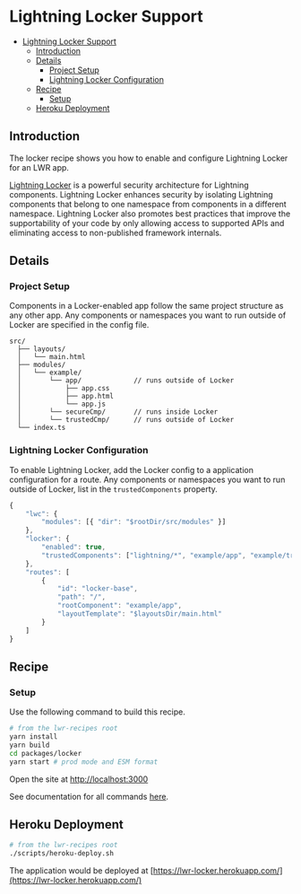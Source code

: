 # Lightning Locker Support

-   [Lightning Locker Support](#lightning-locker-support)
    -   [Introduction](#introduction)
    -   [Details](#details)
        -   [Project Setup](#project-setup)
        -   [Lightning Locker Configuration](#lightning-locker-configuration)
    -   [Recipe](#recipe)
        -   [Setup](#setup)
    -   [Heroku Deployment](#heroku-deployment)

## Introduction

The locker recipe shows you how to enable and configure Lightning Locker for an LWR app.

[Lightning Locker](https://developer.salesforce.com/docs/atlas.en-us.lightning.meta/lightning/security_code.htm) is a powerful security architecture for Lightning components. Lightning Locker enhances security by isolating Lightning components that belong to one namespace from components in a different namespace. Lightning Locker also promotes best practices that improve the supportability of your code by only allowing access to supported APIs and eliminating access to non-published framework internals.

## Details

### Project Setup

Components in a Locker-enabled app follow the same project structure as any other app. Any components or namespaces you want to run outside of Locker are specified in the config file.

```text
src/
  ├── layouts/
  │   └── main.html
  ├── modules/
  │   └── example/
  │       └── app/             // runs outside of Locker
  │           ├── app.css
  │           ├── app.html
  │           └── app.js
  │       └── secureCmp/       // runs inside Locker
  │       └── trustedCmp/      // runs outside of Locker
  └── index.ts
```

### Lightning Locker Configuration

To enable Lightning Locker, add the Locker config to a application configuration for a route. Any components or namespaces you want to run outside of Locker, list in the `trustedComponents` property.

```ts
{
    "lwc": {
        "modules": [{ "dir": "$rootDir/src/modules" }]
    },
    "locker": {
        "enabled": true,
        "trustedComponents": ["lightning/*", "example/app", "example/trustedCmp"]
    },
    "routes": [
        {
            "id": "locker-base",
            "path": "/",
            "rootComponent": "example/app",
            "layoutTemplate": "$layoutsDir/main.html"
        }
    ]
}
```

## Recipe

### Setup

Use the following command to build this recipe.

```bash
# from the lwr-recipes root
yarn install
yarn build
cd packages/locker
yarn start # prod mode and ESM format
```

Open the site at [http://localhost:3000](http://localhost:3000)

See documentation for all commands [here](https://github.com/salesforce/lwr-recipes/blob/master/doc/get_started.md).

## Heroku Deployment

```bash
# from the lwr-recipes root
./scripts/heroku-deploy.sh
```

The application would be deployed at [https://lwr-locker.herokuapp.com/](https://lwr-locker.herokuapp.com/)
